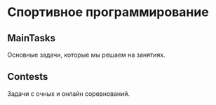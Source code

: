 # Спортивное программирование


## MainTasks

Основные задачи, которые мы решаем на занятиях.


## Contests

Задачи с очных и онлайн соревнований.
